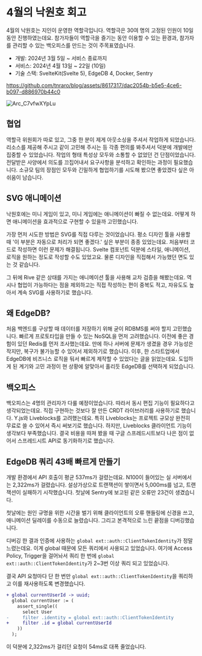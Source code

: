 4월의 낙원호 회고
===

4월의 낙원호는 지인이 운영한 역할극입니다. 역할극은 30여 명의 고정된 인원이 10일 동안 진행하였는데요. 참가자들이 역할극을 즐기는 동안 이용할 수 있는 환경과, 참가자를 관리할 수 있는 백오피스를 만드는 것이 주목표였습니다.

- 개발: 2024년 3월 5일 ~ 서비스 종료까지
- 서비스: 2024년 4월 13일 ~ 22일 (10일)
- 기술 스택: SvelteKit(Svelte 5), EdgeDB 4, Docker, Sentry

https://github.com/tnraro/blog/assets/8617317/dac2054b-b5e5-4ce6-b097-d886970b44c0

![Arc_C7vfwXYpLu](https://github.com/tnraro/blog/assets/8617317/48841b1c-1446-4f88-b968-f7d040e3b0d6)

## 협업

역할극 위원회가 따로 있고, 그중 한 분이 제게 아웃소싱을 주셔서 작업하게 되었습니다. 리소스를 제공해 주시고 같이 고민해 주시는 등 각종 편의를 봐주셔서 덕분에 개발에만 집중할 수 있었습니다. 작업의 형태 특성상 모두와 소통할 수 없었던 건 단점이었습니다. 전달받은 사양에서 의도를 끄집어내서 요구사항을 분석하고 확인하는 과정이 필요했습니다. 소규모 팀의 장점인 모두와 긴밀하게 협업하기를 시도해 봤으면 좋았겠다 싶은 아쉬움이 남습니다.

## SVG 애니메이션

낙원호에는 미니 게임이 있고, 미니 게임에는 애니메이션이 빠질 수 없는데요. 어떻게 하면 애니메이션을 효과적으로 구현할 수 있을까 고민했습니다. 

가장 먼저 시도한 방법은 SVG를 직접 다루는 것이었습니다. 평소 디자인 툴을 사용할 때 '이 부분은 자동으로 처리가 되면 좋겠다.' 싶은 부분이 종종 있었는데요. 처음부터 코드로 작성하면 이런 문제가 해결됩니다. Svelte 컴포넌트 덕분에 스타일, 애니메이션, 로직을 원하는 정도로 작성할 수도 있었고요. 물론 디자인을 직접해서 가능했던 면도 있는 것 같습니다.

그 뒤에 Rive 같은 상태를 가지는 애니메이션 툴을 사용해 교차 검증을 해봤는데요. 역시나 협업이 가능하다는 점을 제외하고는 직접 작성하는 편이 중복도 적고, 자유도도 높아서 계속 SVG를 사용하기로 했습니다.

## 왜 EdgeDB?

처음 백엔드를 구상할 때 데이터를 저장하기 위해 굳이 RDBMS를 써야 할지 고민했습니다. 빠르게 프로토타입을 만들 수 있는 NoSQL을 먼저 고려했습니다. 이전에 좋은 경험이 있던 Redis를 먼저 조사했는데요. 만에 하나 서버에 문제가 생겼을 경우 가능성은 작지만, 복구가 불가능할 수 있어서 제외하기로 했습니다. 이후, 한 스타트업에서 EdgeDB에 비즈니스 로직을 둬서 빠르게 제작할 수 있었다는 글을 읽었는데요. 도입하게 된 계기와 고민 과정이 현 상황에 알맞아서 홀리듯 EdgeDB를 선택하게 되었습니다.

## 백오피스

백오피스는 4명의 관리자가 다룰 예정이었습니다. 따라서 동시 편집 기능이 필요하다고 생각되었는데요. 직접 구현하는 것보다 잘 만든 CRDT 라이브러리를 사용하기로 했습니다. Y.js와 Liveblocks를 고려했는데요. 특히 Liveblocks는 프로젝트 규모상 완전히 무료로 쓸 수 있어서 즉시 써보기로 했습니다. 하지만, Liveblocks 클라이언트 기능이 생각보다 부족했습니다. 결국 비용을 따져 봤을 때 구글 스프레드시트보다 나은 점이 없어서 스프레드시트 API로 동기화하기로 했습니다.

## EdgeDB 쿼리 43배 빠르게 만들기

개발 환경에서 API 호출이 평균 537ms가 걸렸는데요. N100이 들어있는 실 서버에서는 2,322ms가 걸렸습니다. 설상가상으로 트랜잭션이 쌓이면서 5,000ms를 넘고, 트랜잭션이 실패하기 시작했습니다. 첫날에 Sentry에 보고된 같은 오류만 23건이 생겼습니다.

첫날에는 원인 규명을 위한 시간을 벌기 위해 클라이언트의 오류 핸들링에 신경을 쓰고, 애니메이션 딜레이를 수동으로 늘렸습니다. 그리고 본격적으로 느린 끝점을 디버깅했습니다.

디버깅 한 결과 인증에 사용하는 `global ext::auth::ClientTokenIdentity`가 정말 느렸는데요. 이게 global 때문에 모든 쿼리에서 사용되고 있었습니다. 여기에 Access Policy, Trigger을 걸어놔서 쿼리 한 번에 `global ext::auth::ClientTokenIdentity`가 2~3번 이상 쿼리 되고 있었습니다.

결국 API 요청마다 단 한 번만 `global ext::auth::ClientTokenIdentity`을 쿼리하고 이를 재사용하도록 변경했습니다.

```diff
+ global currentUserId -> uuid;
  global currentUser := (
    assert_single((
      select User
-     filter .identity = global ext::auth::ClientTokenIdentity
+     filter .id = global currentUserId
    ))
  );
```

이 덕분에 2,322ms가 걸리던 요청이 54ms로 대폭 줄었습니다.